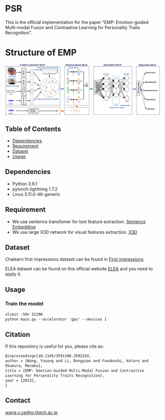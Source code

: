 # PSR

This is the official implementation for the paper "EMP: Emotion-guided Multi-modal Fusion and Contrastive
Learning for Personality Traits Recognition".

# Structure of EMP
![image](model-structure.png)

## Table of Contents

- [Dependencies](#security)
- [Requirement](#background)
- [Dataset](#dataset)
- [Usage](#usage)

## Dependencies

- Python 3.9.1
- pytorch-lightning 1.7.2   
- Linux 5.11.0-46-generic

## Requirement
- We use sentence transfomer for text feature extraction. [Sentence Embedding](https://huggingface.co/cardiffnlp/twitter-roberta-base-emotion)
- We use large X3D network for visual features extraction. [X3D](https://github.com/facebookresearch/pytorchvideo)

## Dataset
Chalearn first impressions dataset can be found in [First impressions](https://chalearnlap.cvc.uab.cat/dataset/24/description/).

ELEA dataset can be found on this official website [ELEA](https://www.idiap.ch/en/dataset/elea) and you need to apply it.

## Usage

### Train the model

```
ulimit -SHn 51200
python main.py --accelerator 'gpu' --devices 1  
```

## Citation
If this repository is useful for you, please cite as:
```
@inproceedings{10.1145/3591106.3592243,
author = {Wang, Yusong and Li, Dongyuan and Funakoshi, Kotaro and Okumura, Manabu},
title = {EMP: Emotion-Guided Multi-Modal Fusion and Contrastive Learning for Personality Traits Recognition},
year = {2023},
}
```

## Contact
wang.y.ce@m.titech.ac.jp
